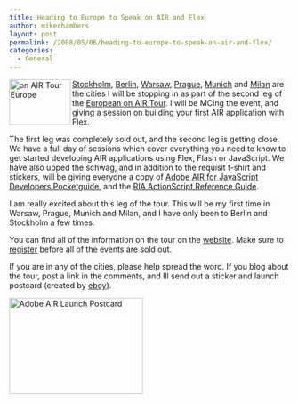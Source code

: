 ```yaml
---
title: Heading to Europe to Speak on AIR and Flex
author: mikechambers
layout: post
permalink: /2008/05/06/heading-to-europe-to-speak-on-air-and-flex/
categories:
  - General
---
```



[<img src="http://onair.adobe.com/images/onAIRTourEuropeTrain.png" width="110" height="82" alt="on AIR Tour Europe" border="0" align="left" />][1] [Stockholm][2], [Berlin][3], [Warsaw][4], [Prague][5], [Munich][6] and [Milan][7] are the cities I will be stopping in as part of the second leg of the [European on AIR Tour][8]. I will be MCing the event, and giving a session on building your first AIR application with Flex.  
<!--more-->

  
The first leg was completely sold out, and the second leg is getting close. We have a full day of sessions which cover everything you need to know to get started developing AIR applications using Flex, Flash or JavaScript. We have also upped the schwag, and in addition to the requisit t-shirt and stickers, will be giving everyone a copy of [Adobe AIR for JavaScript Developers Pocketguide][9], and the [RIA ActionScript Reference Guide][10].

I am really excited about this leg of the tour. This will be my first time in Warsaw, Prague, Munich and Milan, and I have only been to Berlin and Stockholm a few times.

You can find all of the information on the tour on the [website][8]. Make sure to [register][8] before all of the events are sold out.

If you are in any of the cities, please help spread the word. If you blog about the tour, post a link in the comments, and Ill send out a sticker and launch postcard (created by [eboy][11]).

[<img src="http://farm4.static.flickr.com/3200/2326197738_947109d6c4_m.jpg" width="240" height="173" alt="Adobe AIR Launch Postcard" />][12]

 [1]: http://onair.adobe.com
 [2]: http://onair.adobe.com/schedule/cities/stockholm.php
 [3]: http://onair.adobe.com/schedule/cities/berlin.php
 [4]: http://onair.adobe.com/schedule/cities/warsaw.php
 [5]: http://onair.adobe.com/schedule/cities/prague.php
 [6]: http://onair.adobe.com/schedule/cities/munich.php
 [7]: http://onair.adobe.com/schedule/cities/milan.php
 [8]: http://onair.adobe.com/schedule/
 [9]: http://labs.adobe.com/wiki/index.php?title=AIR:Books:Adobe_Integrated_Runtime_for_JavaScript_Developers
 [10]: http://www.adobe.com/devnet/actionscript/articles/atp_ria_guide.html
 [11]: http://www.eboy.com
 [12]: http://www.flickr.com/photos/mikechambers/2326197738/ "Adobe AIR Launch Postcard by mike.chambers, on Flickr"